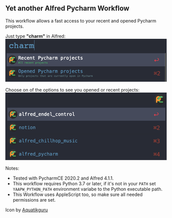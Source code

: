 ## Yet another Alfred Pycharm Workflow

This workflow allows a fast access to your recent and opened Pycharm projects.

Just type **"charm"** in Alfred:
![](screenshots/options.png)

Choose on of the options to see you opened or recent projects:
![](screenshots/opened_projects.png)

Notes:
- Tested with PycharmCE 2020.2 and Alfred 4.1.1.
- This workflow requires Python 3.7 or later, if it's not in your `PATH` set `YAAPW_PYTHON_PATH` environment variabe to
 the Python executable path.
- This Workflow uses AppleScript too, so make sure all needed permissions are set.

Icon by [Aquatikguru](https://www.kindpng.com/userpngs/3697/)
